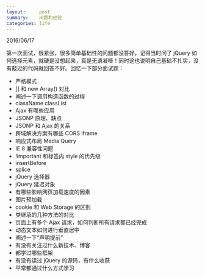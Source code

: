 ```yaml
---
layout:     post
summary:    问题和经验
categories: life
---
```


2016/06/17

第一次面试，很紧张，很多简单基础性的问题都没答好，记得当时问了 jQuery 如何选择元素，就硬是没想起来，真是无语凝噎！同时这也说明自己基础不扎实，没有敲过的代码就回答不好。回忆一下部分面试题：

- 严格模式
- [] 和 new Array() 对比
- 阐述一下调用构造函数的过程
- className classList
- Ajax 有哪些应用
- JSONP 原理、缺点
- JSONP 和 Ajax 的关系
- 跨域解决方案有哪些 CORS iframe
- 响应式布局 Media Query
- IE 8 兼容性问题
- !important 和标签内 style 的优先级
- insertBefore
- splice
- jQuery 选择器
- jQuery 延迟对象
- 有哪些影响网页加载速度的因素
- 图片预加载
- cookie 和 Web Storage 的区别
- 类继承的几种方法的对比
- 页面上有多个 Ajax 请求，如何判断所有请求都已经完成
- 动态文本如何进行垂直居中
- 阐述一下“声明提前”
- 有没有关注过什么新技术、博客
- 都学过哪些框架
- 有没有读过 jQuery 的源码，有什么收获
- 平常都通过什么方式学习



 





















